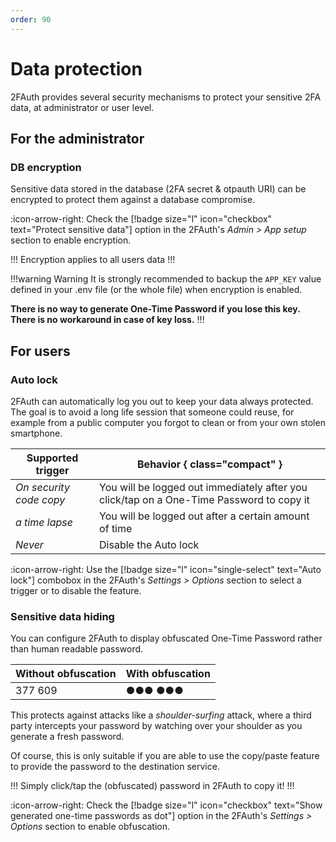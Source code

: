 ```yaml
---
order: 90
---
```

# Data protection

2FAuth provides several security mechanisms to protect your sensitive 2FA data, at administrator or user level.

## For the administrator

### DB encryption

Sensitive data stored in the database (2FA secret & otpauth URI) can be encrypted to protect them against a database compromise.

:icon-arrow-right: Check the [!badge size="l" icon="checkbox" text="Protect sensitive data"] option in the 2FAuth's _Admin > App setup_ section to enable encryption.

!!!
Encryption applies to all users data
!!!

!!!warning Warning
It is strongly recommended to backup the `APP_KEY` value defined in your .env file (or the whole file) when encryption is enabled.

__There is no way to generate One-Time Password if you lose this key.__  
__There is no workaround in case of key loss.__
!!!

## For users

### Auto lock

2FAuth can automatically log you out to keep your data always protected. The goal is to avoid a long life session that someone could reuse, for example from a public computer you forgot to clean or from your own stolen smartphone.

Supported trigger | Behavior { class="compact" }
--- | ---
_On security code copy_ | You will be logged out immediately after you click/tap on a One-Time Password to copy it
_a time lapse_ | You will be logged out after a certain amount of time
_Never_ | Disable the Auto lock

:icon-arrow-right: Use the [!badge size="l" icon="single-select" text="Auto lock"] combobox in the 2FAuth's _Settings > Options_ section to select a trigger or to disable the feature.

### Sensitive data hiding

You can configure 2FAuth to display obfuscated One-Time Password rather than human readable password.

Without obfuscation | With obfuscation
--- | ---
377 609 | ●●● ●●●

This protects against attacks like a _shoulder-surfing_ attack, where a third party intercepts your password by watching over your shoulder as you generate a fresh password.

Of course, this is only suitable if you are able to use the copy/paste feature to provide the password to the destination service.

!!!
Simply click/tap the (obfuscated) password in 2FAuth to copy it!
!!!

:icon-arrow-right: Check the [!badge size="l" icon="checkbox" text="Show generated one-time passwords as dot"] option in the 2FAuth's _Settings > Options_ section to enable obfuscation.
